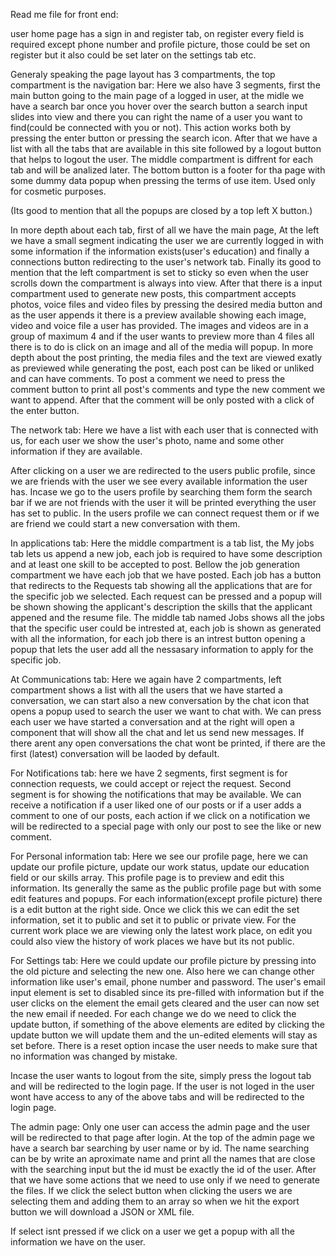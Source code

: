 Read me file for front end:

user home page has a sign in and register tab, on register every field is required except phone number and profile picture, those could be set on register but it also could be set later on the settings tab etc.

Generaly speaking the page layout has 3 compartments, 
the top compartment is the navigation bar:
Here we also have 3 segments, first the main button going to the main page of a logged in user, at the midle we have a search bar once you hover over the search button a search input slides into view and there you can right the name of a user you want to find(could be connected with you or not). This action works both by pressing the enter button or pressing the search icon. After that we have a list with all the tabs that are available in this site followed by a logout button that helps to logout the user.
The middle compartment is diffrent for each tab and will be analized later.
The bottom button is a footer for tha page with some dummy data popup when pressing the terms of use item. Used only for cosmetic purposes.

(Its good to mention that all the popups are closed by a top left X button.)


In more depth about each tab,
first of all we have the main page, 
At the left we have a small segment indicating the user we are currently logged in with some information if the information exists(user's education) and finally a connections button redirecting to the user's network tab. Finally its good to mention that the left compartment is set to sticky so even when the user scrolls down the compartment is always into view.
After that there is a input compartment used to generate new posts, this compartment accepts photos, voice files and video files by pressing the desired media button and as the user appends it there is a preview available showing each image, video and voice file a user has provided. The images and videos are in a group of maximum 4 and if the user wants to preview more than 4 files all there is to do is click on an image and all of the media will popup.
In more depth about the post printing, the media files and the text are viewed exatly as previewed while generating the post, each post can be liked or unliked and can have comments. To post a comment we need to press the comment button to print all post's comments and type the new comment we want to append. After that the comment will be only posted with a click of the enter button.


The network tab:
Here we have a list with each user that is connected with us, for each user we show the user's photo, name and some other information if they are available.

After clicking on a user we are redirected to the users public profile, since we are friends with the user we see every available information the user has.
Incase we go to the users profile by searching them form the search bar if we are not friends with the user it will be printed everything the user has set to public.
In the users profile we can connect request them or if we are friend we could start a new conversation with them.

In applications tab:
Here the middle compartment is a tab list, the My jobs tab lets us append a new job, each job is required to have some description and at least one skill to be accepted to post.
Bellow the job generation compartment we have each job that we have posted. Each job has a button that redirects to the Requests tab showing all the applications that are for the specific job we selected. Each request can be pressed and a popup will be shown showing the applicant's description the skills that the applicant appened and the resume file.
The middle tab named Jobs shows all the jobs that the specific user could be intrested at, each job is shown as generated with all the information, for each job there is an intrest button opening a popup that lets the user add all the nessasary information to apply for the specific job.

At Communications tab:
Here we again have 2 compartments, left compartment shows a list with all the users that we have started a conversation, we can start also a new conversation by the chat icon that opens a popup used to search the user we want to chat with. We can press each user we have started a conversation and at the right will open a component that will show all the chat and let us send new messages. If there arent any open conversations the chat wont be printed, if there are the first (latest) conversation will be laoded by default.

For Notifications tab:
here we have 2 segments, first segment is for connection requests, we could accept or reject the request.
Second segment is for showing the notifications that may be available. We can receive a notification if a user liked one of our posts or if a user adds a comment to one of our posts, each action if we click on a notification we will be redirected to a special page with only our post to see the like or new comment.

For Personal information tab:
Here we see our profile page, here we can update our profile picture, update our work status, update our education field or our skills array.
This profile page is to preview and edit this information. Its generally the same as the public profile page but with some edit features and popups. 
For each information(except profile picture) there is a edit button at the right side. Once we click this we can edit the set information, set it to public and set it to public or private view.
For the current work place we are viewing only the latest work place, on edit you could also view the history of work places we have but its not public.

For Settings tab:
Here we could update our profile picture by pressing into the old picture and selecting the new one.
Also here we can change other information like user's email, phone number and password. 
The user's email input element is set to disabled since its pre-filled with information but if the user clicks on the element the email gets cleared and the user can now set the new email if needed.
For each change we do we need to click the update button, if something of the above elements are edited by clicking the update button we will update them and the un-edited elements will stay as set before.
There is a reset option incase the user needs to make sure that no information was changed by mistake.

Incase the user wants to logout from the site, simply press the logout tab and will be redirected to the login page.
If the user is not loged in the user wont have access to any of the above tabs and will be redirected to the login page.

The admin page:
Only one user can access the admin page and the user will be redirected to that page after login.
At the top of the admin page we have a search bar searching by user name or by id. The name searching can be by write an aproximate name and print all the names that are close with the searching input but the id must be exactly the id of the user.
After that we have some actions that we need to use only if we need to generate the files.
If we click the select button when clicking the users we are selecting them and adding them to an array so when we hit the export button we will download a JSON or XML file.

If select isnt pressed if we click on a user we get a popup with all the information we have on the user.